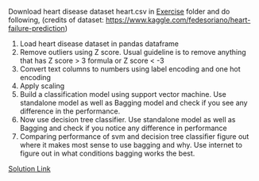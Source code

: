Download heart disease dataset heart.csv in [Exercise](https://github.com/codebasics/py/tree/master/ML/19_Bagging/Exercise)
folder and do following, (credits of dataset:  <https://www.kaggle.com/fedesoriano/heart-failure-prediction>)

1. Load heart disease dataset in pandas dataframe
1. Remove outliers using Z score. Usual guideline is to remove anything that has Z score > 3 formula or Z score < -3
1. Convert text columns to numbers using label encoding and one hot encoding
1. Apply scaling
1. Build a classification model using support vector machine. Use standalone model as well as Bagging model and check if you see any difference in the performance.
1. Now use decision tree classifier. Use standalone model as well as Bagging and check if you notice any difference in performance
1. Comparing performance of svm and decision tree classifier figure out where it makes most sense to use bagging and why. Use internet to figure out in what conditions bagging works the best.

[Solution Link](https://github.com/codebasics/py/blob/master/ML/19_Bagging/Exercise/bagging_heart_disease_prediction.ipynb)
